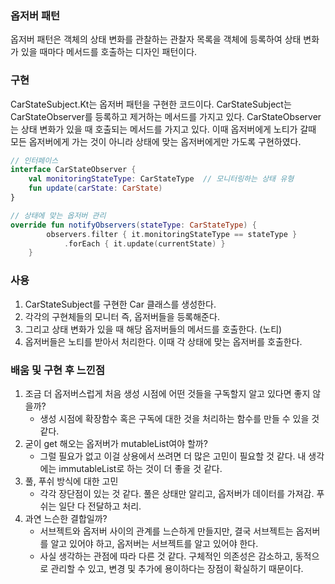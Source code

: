 ### 옵저버 패턴

옵저버 패턴은 객체의 상태 변화를 관찰하는 관찰자 목록을 객체에 등록하여 상태 변화가 있을 때마다 메서드를 호출하는 디자인 패턴이다.

### 구현
CarStateSubject.Kt는 옵저버 패턴을 구현한 코드이다. CarStateSubject는 CarStateObserver를 등록하고 제거하는 메서드를 가지고 있다. CarStateObserver는 상태 변화가 있을 때 호출되는 메서드를 가지고 있다.
이때 옵저버에게 노티가 갈때 모든 옵저버에게 가는 것이 아니라 상태에 맞는 옵저버에게만 가도록 구현하였다.

```kotlin
// 인터페이스
interface CarStateObserver {
    val monitoringStateType: CarStateType  // 모니터링하는 상태 유형
    fun update(carState: CarState)
}

// 상태에 맞는 옵저버 관리
override fun notifyObservers(stateType: CarStateType) {
        observers.filter { it.monitoringStateType == stateType }
            .forEach { it.update(currentState) }
    }
```

### 사용
1. CarStateSubject를 구현한 Car 클래스를 생성한다.
2. 각각의 구현체들의 모니터 즉, 옵저버들을 등록해준다.
3. 그리고 상태 변화가 있을 때 해당 옵저버들의 메서드를 호출한다. (노티)
4. 옵저버들은 노티를 받아서 처리한다. 이때 각 상태에 맞는 옵저버를 호출한다.

### 배움 및 구현 후 느낀점
1. 조금 더 옵저버스럽게 처음 생성 시점에 어떤 것들을 구독할지 알고 있다면 좋지 않을까?
   - 생성 시점에 확장함수 혹은 구독에 대한 것을 처리하는 함수를 만들 수 있을 것 같다.
2. 굳이 get 해오는 옵저버가 mutableList여야 할까?
   - 그럴 필요가 없고 이걸 상용에서 쓰려면 더 많은 고민이 필요할 것 같다. 내 생각에는 immutableList로 하는 것이 더 좋을 것 같다.
3. 풀, 푸쉬 방식에 대한 고민
   - 각각 장단점이 있는 것 같다. 풀은 상태만 알리고, 옵저버가 데이터를 가져감. 푸쉬는 일단 다 전달하고 처리.
4. 과연 느슨한 결합일까?
   - 서브젝트와 옵저버 사이의 관계를 느슨하게 만들지만, 결국 서브젝트는 옵저버를 알고 있어야 하고, 옵저버는 서브젝트를 알고 있어야 한다.
   - 사실 생각하는 관점에 따라 다른 것 같다. 구체적인 의존성은 감소하고, 동적으로 관리할 수 있고, 변경 및 추가에 용이하다는 장점이 확실하기 때문이다.